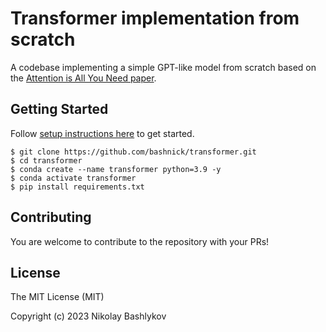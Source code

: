 # Transformer implementation from scratch
A codebase implementing a simple GPT-like model from scratch based on the [Attention is All You Need paper](https://arxiv.org/abs/1706.03762).

## Getting Started 
Follow [setup instructions here](requirements.txt) to get started.
```
$ git clone https://github.com/bashnick/transformer.git
$ cd transformer
$ conda create --name transformer python=3.9 -y
$ conda activate transformer
$ pip install requirements.txt
```

## Contributing
You are welcome to contribute to the repository with your PRs!

## License

The MIT License (MIT)

Copyright (c) 2023 Nikolay Bashlykov
